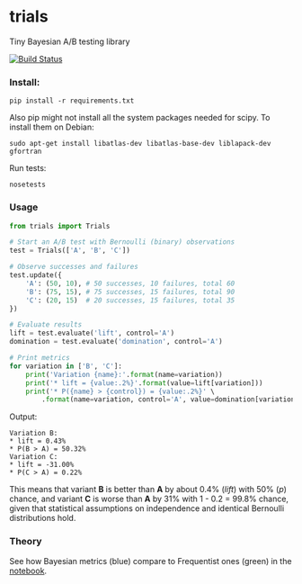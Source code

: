 trials
======
Tiny Bayesian A/B testing library

[![Build Status](https://travis-ci.org/bogdan-kulynych/trials.svg?branch=master)](https://travis-ci.org/bogdan-kulynych/trials)

### Install:

```
pip install -r requirements.txt
```

Also pip might not install all the system packages needed for scipy. To install them on Debian:

```
sudo apt-get install libatlas-dev libatlas-base-dev liblapack-dev gfortran
```

Run tests:

```
nosetests
```

### Usage

```python
from trials import Trials

# Start an A/B test with Bernoulli (binary) observations
test = Trials(['A', 'B', 'C'])

# Observe successes and failures
test.update({
    'A': (50, 10), # 50 successes, 10 failures, total 60
    'B': (75, 15), # 75 successes, 15 failures, total 90
    'C': (20, 15)  # 20 successes, 15 failures, total 35
})

# Evaluate results
lift = test.evaluate('lift', control='A')
domination = test.evaluate('domination', control='A')

# Print metrics
for variation in ['B', 'C']:
    print('Variation {name}:'.format(name=variation))
    print('* lift = {value:.2%}'.format(value=lift[variation]))
    print('* P({name} > {control}) = {value:.2%}' \
        .format(name=variation, control='A', value=domination[variation]))
```

Output:
```
Variation B:
* lift = 0.43%
* P(B > A) = 50.32%
Variation C:
* lift = -31.00%
* P(C > A) = 0.22%
```

This means that variant **B** is better than **A** by about 0.4% (*lift*) with 50% (*p*) chance, and variant **C** is worse than **A** by 31% with 1 - 0.2 = 99.8% chance, given that statistical assumptions on independence and identical Bernoulli distributions hold.

### Theory
See how Bayesian metrics (blue) compare to Frequentist ones (green) in the [notebook](http://nbviewer.ipython.org/github/bogdan-kulynych/trials/blob/master/examples/benchmark.ipynb).